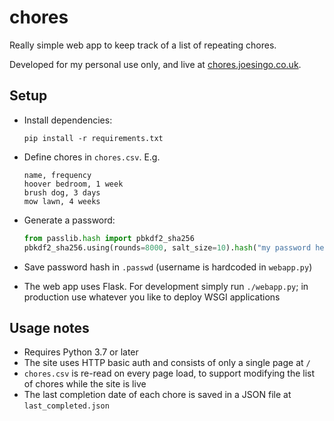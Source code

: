 # chores

Really simple web app to keep track of a list of repeating chores.

Developed for my personal use only, and live at
[chores.joesingo.co.uk](https://chores.joesingo.co.uk).

## Setup

- Install dependencies:
  ```shell
  pip install -r requirements.txt
  ```
- Define chores in `chores.csv`. E.g.
  ```csv
  name, frequency
  hoover bedroom, 1 week
  brush dog, 3 days
  mow lawn, 4 weeks
  ```
- Generate a password:

  ```python
  from passlib.hash import pbkdf2_sha256
  pbkdf2_sha256.using(rounds=8000, salt_size=10).hash("my password here")
  ```
- Save password hash in `.passwd` (username is hardcoded in `webapp.py`)
- The web app uses Flask. For development simply run `./webapp.py`; in
  production use whatever you like to deploy WSGI applications

## Usage notes

- Requires Python 3.7 or later
- The site uses HTTP basic auth and consists of only a single page at `/`
- `chores.csv` is re-read on every page load, to support modifying the list of
  chores while the site is live
- The last completion date of each chore is saved in a JSON file at
  `last_completed.json`
